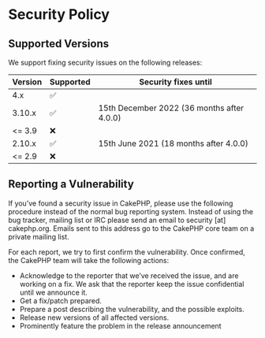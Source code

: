 # Security Policy

## Supported Versions

We support fixing security issues on the following releases:

| Version | Supported          | Security fixes until
| ------- | ------------------ | -------------------- 
| 4.x     | :white_check_mark: | 
| 3.10.x  | :white_check_mark: | 15th December 2022 (36 months after 4.0.0)
| <= 3.9  | :x:                |
| 2.10.x  | :white_check_mark: | 15th June 2021 (18 months after 4.0.0)
| <= 2.9  | :x:                |

## Reporting a Vulnerability

If you’ve found a security issue in CakePHP, please use the following procedure 
instead of the normal bug reporting system. Instead of using the bug tracker, 
mailing list or IRC please send an email to security [at] cakephp.org. Emails 
sent to this address go to the CakePHP core team on a private mailing list.

For each report, we try to first confirm the vulnerability. Once confirmed, 
the CakePHP team will take the following actions:

* Acknowledge to the reporter that we’ve received the issue, and are 
  working on a fix. We ask that the reporter keep the issue confidential until we announce it.
* Get a fix/patch prepared.
* Prepare a post describing the vulnerability, and the possible exploits.
* Release new versions of all affected versions.
* Prominently feature the problem in the release announcement
